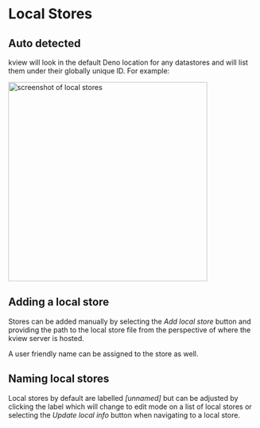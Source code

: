 # Local Stores

## Auto detected

kview will look in the default Deno location for any datastores and will list
them under their globally unique ID. For example:

<img src="/images/local_stores.png" alt="screenshot of local stores" width="400" class="mx-auto" />

## Adding a local store

Stores can be added manually by selecting the _Add local store_ button and
providing the path to the local store file from the perspective of where the
kview server is hosted.

A user friendly name can be assigned to the store as well.

## Naming local stores

Local stores by default are labelled _[unnamed]_ but can be adjusted by clicking
the label which will change to edit mode on a list of local stores or selecting
the _Update local info_ button when navigating to a local store.
